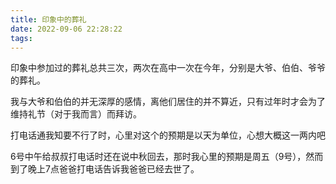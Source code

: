 ```yaml
---
title: 印象中的葬礼
date: 2022-09-06 22:28:22
tags:
---
```

印象中参加过的葬礼总共三次，两次在高中一次在今年，分别是大爷、伯伯、爷爷的葬礼。

我与大爷和伯伯的并无深厚的感情，离他们居住的并不算近，只有过年时才会为了维持礼节（对于我而言）而拜访。

打电话通我知要不行了时，心里对这个的预期是以天为单位，心想大概这一两内吧

6号中午给叔叔打电话时还在说中秋回去，那时我心里的预期是周五（9号），然而到了晚上7点爸爸打电话告诉我爸爸已经去世了。